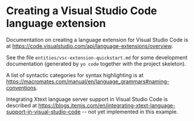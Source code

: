 # Creating a Visual Studio Code language extension

Documentation on creating a language extension for Visual Studio Code is at
https://code.visualstudio.com/api/language-extensions/overview.

See the file `entities/vsc-extension-quickstart.md` for some development
documentation (generated by `yo code` together with the project skeleton).

A list of syntactic categories for syntax highlighting is at
https://macromates.com/manual/en/language_grammars#naming-conventions.


Integrating Xtext language server support in Visual Studio Code is described
at
https://blogs.itemis.com/en/integrating-xtext-language-support-in-visual-studio-code
-- not yet implemented in this example.
